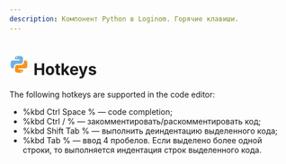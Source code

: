 ```yaml
---
description: Компонент Python в Loginom. Горячие клавиши.
---
```

# ![](./../../../images/icons/components/python_default.svg) Hotkeys

The following hotkeys are supported in the code editor:

- %kbd Ctrl Space % — code completion;
- %kbd Ctrl / % — закомментировать/раскомментировать код;
- %kbd Shift Tab % — выполнить деиндентацию выделенного кода;
- %kbd Tab % — ввод 4 пробелов. Если выделено более одной строки, то выполняется индентация строк выделенного кода.